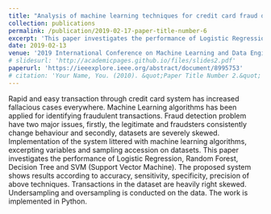 ```yaml
---
title: "Analysis of machine learning techniques for credit card fraud detection"
collection: publications
permalink: /publication/2019-02-17-paper-title-number-6
excerpt: 'This paper investigates the performance of Logistic Regression, Random Forest, Decision Tree and SVM (Support Vector Machine). The proposed system shows results according to accuracy, sensitivity, specificity, precision of above techniques.'
date: 2019-02-13
venue: '2019 International Conference on Machine Learning and Data Engineering (iCMLDE)'
# slidesurl: 'http://academicpages.github.io/files/slides2.pdf'
paperurl: 'https://ieeexplore.ieee.org/abstract/document/8995753'
# citation: 'Your Name, You. (2010). &quot;Paper Title Number 2.&quot; <i>Journal 1</i>. 1(2).'
---
```


Rapid and easy transaction through credit card system has increased fallacious cases everywhere. Machine Learning algorithms has been applied for identifying fraudulent transactions. Fraud detection problem have two major issues, firstly, the legitimate and fraudsters consistently change behaviour and secondly, datasets are severely skewed. Implementation of the system littered with machine learning algorithms, excerpting variables and sampling accession on datasets. This paper investigates the performance of Logistic Regression, Random Forest, Decision Tree and SVM (Support Vector Machine). The proposed system shows results according to accuracy, sensitivity, specificity, precision of above techniques. Transactions in the dataset are heavily right skewed. Undersampling and oversampling is conducted on the data. The work is implemented in Python.
